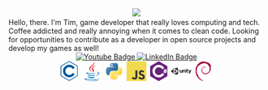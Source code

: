 
<div id="header" align="center">
    <img src="https://user-images.githubusercontent.com/83797707/167281359-f4c3ec3e-05ec-468a-ac7c-295c1b017e7f.png"</img>
</div>
<span id="desc">Hello, there. I'm Tim, game developer that really loves computing and tech. Coffee addicted and really annoying when it comes to clean code. Looking for opportunities to contribute as a developer in open source projects and develop my games as well!</span>

<div id="badges" align="center">
  <!--  <a href="https://twitter.com/gabs_js" target="_blank">
        <img src="https://img.shields.io/badge/Twitter-Follow%20me!-bluevioletlogo=Twitter&logoColor=blueviolet" alt="Twitter badge">
    </a> -->
    <a href="https://www.youtube.com/channel/UCSSn4gcz6-YhWUhhCvgGJxA" target="_blank">
        <img src="https://img.shields.io/badge/YouTube-red" alt="Youtube Badge"/>
    </a>
    <a href="https://www.linkedin.com/in/gabriel-alves-9ba22422b/">
    <img src="https://img.shields.io/badge/LinkedIn-check%20me%20out!" alt="LinkedIn Badge"/>
  </a>
</div>

<div id="passions" align="center">
    <img src="https://raw.githubusercontent.com/devicons/devicon/1119b9f84c0290e0f0b38982099a2bd027a48bf1/icons/c/c-line.svg" alt="C language" width="40" height="40">
    <img src="https://raw.githubusercontent.com/devicons/devicon/1119b9f84c0290e0f0b38982099a2bd027a48bf1/icons/java/java-original.svg" alt="java" width="40" height="40">
    <img src="https://raw.githubusercontent.com/devicons/devicon/1119b9f84c0290e0f0b38982099a2bd027a48bf1/icons/python/python-original.svg" alt="python" width="40" height="40">
    <img src="https://raw.githubusercontent.com/devicons/devicon/1119b9f84c0290e0f0b38982099a2bd027a48bf1/icons/javascript/javascript-original.svg" alt="JavaScript" width="40" height="40">
    <img src="https://raw.githubusercontent.com/devicons/devicon/1119b9f84c0290e0f0b38982099a2bd027a48bf1/icons/csharp/csharp-plain.svg" alt="c sharp logo" width="40" height="40">
    <img src="https://raw.githubusercontent.com/devicons/devicon/1119b9f84c0290e0f0b38982099a2bd027a48bf1/icons/unity/unity-original-wordmark.svg" alt="Unity engine logo" width="40" height="40">
    <img src="https://raw.githubusercontent.com/devicons/devicon/1119b9f84c0290e0f0b38982099a2bd027a48bf1/icons/debian/debian-original.svg" alt="debian operating system logo" width="40" height="40">
    
    
</div>
